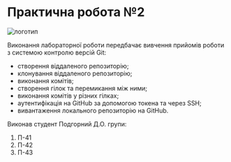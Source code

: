 # Практична робота №2

![логотип](https://media.ztu.edu.ua/wp-content/uploads/2020/02/Group-6-1-1536x465.png)

Виконання лабораторної роботи передбачає вивчення прийомів роботи з системою контролю версій Git:
- створення віддаленого репозиторію;
- клонування віддаленого репозиторію;
- виконання комітів;
- створення гілок та перемикання між ними;
- виконання комітів у різних гілках;
- аутентифікація на GitHub за допомогою токена та через SSH;
- вивантаження локального репозиторію на GitHub.

Виконав студент Подгорний Д.О. групи:
1. П-41
2. П-42
3. П-43

